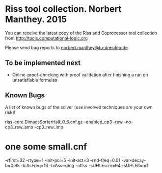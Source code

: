 # Riss tool collection. Norbert Manthey. 2015

You can receive the latest copy of the Riss and Coprocessor tool collection from
http://tools.computational-logic.org

Please send bug reports to norbert.manthey@tu-dresden.de

## To be implemented next

* Online-proof-checking with proof validation after finishing a run on unsatisfiable formulas

## Known Bugs

A list of known bugs of the solver (use involved techniques are your own risk)!

riss-core DimacsSorterHalf_0_6.cnf.gz -enabled_cp3 -rew -no-cp3_rew_amo -cp3_rew_imp

# one some small.cnf
-rfirst=32 -rtype=1 -init-pol=5 -init-act=3 -rnd-freq=0.01 -var-decay-b=0.85 -biAsFreq=16 -biAsserting -otfss -sUHLEsize=64 -sUHLElbd=1
